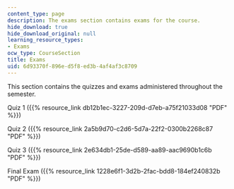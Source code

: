 ```yaml
---
content_type: page
description: The exams section contains exams for the course.
hide_download: true
hide_download_original: null
learning_resource_types:
- Exams
ocw_type: CourseSection
title: Exams
uid: 6d93370f-896e-d5f8-ed3b-4af4af3c8709
---
```


This section contains the quizzes and exams administered throughout the semester.

Quiz 1 ({{% resource_link db12b1ec-3227-209d-d7eb-a75f21033d08 "PDF" %}})

Quiz 2 ({{% resource_link 2a5b9d70-c2d6-5d7a-22f2-0300b2268c87 "PDF" %}})

Quiz 3 ({{% resource_link 2e634db1-25de-d589-aa89-aac9690b1c6b "PDF" %}})

Final Exam ({{% resource_link 1228e6f1-3d2b-2fac-bdd8-184ef240832b "PDF" %}})